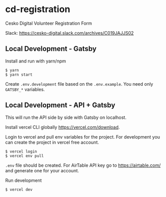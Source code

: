 # cd-registration

Cesko Digital Volunteer Registration Form

Slack: https://cesko-digital.slack.com/archives/C019JAJJS02

## Local Development - Gatsby

Install and run with yarn/npm

```shell
$ yarn
$ yarn start
```

Create `.env.development` file based on the `.env.example`. You need only `GATSBY_*` variables.

## Local Development - API + Gatsby

This will run the API side by side with Gatsby on localhost.

Install vercel CLI globally https://vercel.com/download.

Login to vercel and pull env variables for the project. For development you can create the project in vercel free account.

```shell
$ vercel login
$ vercel env pull
```

`.env` file should be created. For AirTable API key go to https://airtable.com/ and generate one for your account.

Run development

```shell
$ vercel dev
```
